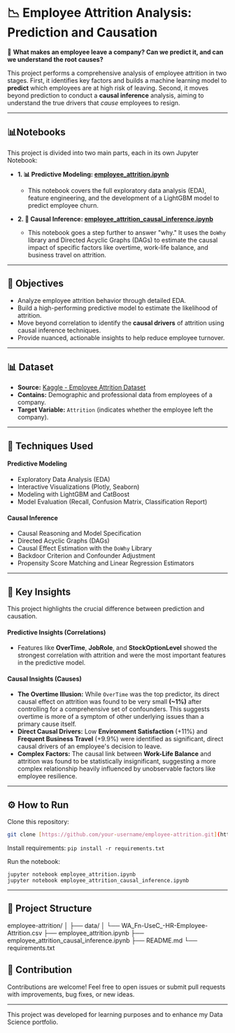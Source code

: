 # 📉 Employee Attrition Analysis: Prediction and Causation

🚨 **What makes an employee leave a company? Can we predict it, and can we understand the root causes?**

This project performs a comprehensive analysis of employee attrition in two stages. First, it identifies key factors and builds a machine learning model to **predict** which employees are at high risk of leaving. Second, it moves beyond prediction to conduct a **causal inference** analysis, aiming to understand the true drivers that *cause* employees to resign.

---

##  📊Notebooks

This project is divided into two main parts, each in its own Jupyter Notebook:

* **1. 📊 Predictive Modeling: [employee_attrition.ipynb](https://github.com/viniciuscatelani/Employee-Churn/blob/main/employee_attrition.ipynb)**
    * This notebook covers the full exploratory data analysis (EDA), feature engineering, and the development of a LightGBM model to predict employee churn.

* **2. 🔎 Causal Inference: [employee_attrition_causal_inference.ipynb](https://github.com/viniciuscatelani/Employee-Churn/blob/main/employee_attrition_causal_inference.ipynb)**
    * This notebook goes a step further to answer "why." It uses the `DoWhy` library and Directed Acyclic Graphs (DAGs) to estimate the causal impact of specific factors like overtime, work-life balance, and business travel on attrition.

---

## 📌 Objectives

-   Analyze employee attrition behavior through detailed EDA.
-   Build a high-performing predictive model to estimate the likelihood of attrition.
-   Move beyond correlation to identify the **causal drivers** of attrition using causal inference techniques.
-   Provide nuanced, actionable insights to help reduce employee turnover.

---

## 📊 Dataset

-   **Source:** [Kaggle - Employee Attrition Dataset](https://www.kaggle.com/datasets/patelprashant/employee-attrition)
-   **Contains:** Demographic and professional data from employees of a company.
-   **Target Variable:** `Attrition` (indicates whether the employee left the company).

---

## 🧪 Techniques Used

#### Predictive Modeling
-   Exploratory Data Analysis (EDA)
-   Interactive Visualizations (Plotly, Seaborn)
-   Modeling with LightGBM and CatBoost
-   Model Evaluation (Recall, Confusion Matrix, Classification Report)

#### Causal Inference
-   Causal Reasoning and Model Specification
-   Directed Acyclic Graphs (DAGs)
-   Causal Effect Estimation with the `DoWhy` Library
-   Backdoor Criterion and Confounder Adjustment
-   Propensity Score Matching and Linear Regression Estimators

---

## 🧠 Key Insights

This project highlights the crucial difference between prediction and causation.

#### Predictive Insights (Correlations)
-   Features like **OverTime**, **JobRole**, and **StockOptionLevel** showed the strongest correlation with attrition and were the most important features in the predictive model.

#### Causal Insights (Causes)
-   **The Overtime Illusion:** While `OverTime` was the top predictor, its direct causal effect on attrition was found to be very small **(~1%)** after controlling for a comprehensive set of confounders. This suggests overtime is more of a symptom of other underlying issues than a primary cause itself.
-   **Direct Causal Drivers:** Low **Environment Satisfaction** (+11%) and **Frequent Business Travel** (+9.9%) were identified as significant, direct causal drivers of an employee's decision to leave.
-   **Complex Factors:** The causal link between **Work-Life Balance** and attrition was found to be statistically insignificant, suggesting a more complex relationship heavily influenced by unobservable factors like employee resilience.

---

## ⚙️ How to Run

Clone this repository:
```bash
git clone [https://github.com/your-username/employee-attrition.git](https://github.com/your-username/employee-attrition.git)
```
Install requirements:
```pip install -r requirements.txt```

Run the notebook:
```
jupyter notebook employee_attrition.ipynb
jupyter notebook employee_attrition_causal_inference.ipynb
```

---

## 📁 Project Structure

employee-attrition/
│
├── data/
│   └── WA_Fn-UseC_-HR-Employee-Attrition.csv
├── employee_attrition.ipynb
├── employee_attrition_causal_inference.ipynb
├── README.md
└── requirements.txt

## 🤝 Contribution

Contributions are welcome! Feel free to open issues or submit pull requests with improvements, bug fixes, or new ideas.

---

This project was developed for learning purposes and to enhance my Data Science portfolio.
